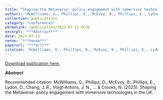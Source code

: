 ```yaml
---
title: "Shaping the Metaverse: policy engagement with immersive technologies in the UK."
authors: "McWilliams, G., Phillips, D., McEvoy, B., Phillips, E., Lydon, D., Chang, J. R., Voigt-Antons, J. N., ... & Crooks, N."
collection: publications
category: "conferences"
permalink: /publication/2023-07-21-OC36
excerpt: '***Abstract***'
date: 2023-07-21
venue: '***Venue***'
paperurl: '***Url***'
citation: 'McWilliams, G., Phillips, D., McEvoy, B., Phillips, E., Lydon, D., Chang, J. R., Voigt-Antons, J. N., ... &amp; Crooks, N. (2023). Shaping the Metaverse: policy engagement with immersive technologies in the UK.'
---
```


<a href='***Url***'>Download publication here.</a>

***Abstract***

Recommended citation: McWilliams, G., Phillips, D., McEvoy, B., Phillips, E., Lydon, D., Chang, J. R., Voigt-Antons, J. N., ... & Crooks, N. (2023). Shaping the Metaverse: policy engagement with immersive technologies in the UK.